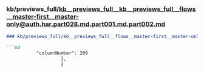 ### kb/previews_full/kb__previews_full__kb__previews_full__flows__master-first__master-only@auth.har.part028.md.part001.md.part002.md

```md
### kb/previews_full/kb__previews_full__flows__master-first__master-only@auth.har.part028.md.part001.md (part 002)

```md
           "columnNumber": 209
                    },
                    {
                
```

```

```
